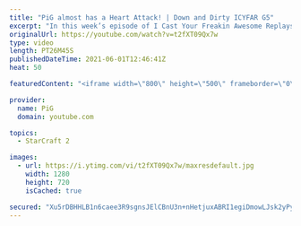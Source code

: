 ```yaml
---
title: "PiG almost has a Heart Attack! | Down and Dirty ICYFAR G5"
excerpt: "In this week’s episode of I Cast Your Freakin Awesome Replays (ICYFAR) players sent in their replays where they didn’t go past 35 workers!   NEW ICYFAR CHALLENGE: “Scorched Earth” - Avoid fighting front on and burn your enemies base down instead! BASETRADE your way to victory. Send submissions to fluxiorsc@gmail.com"
originalUrl: https://youtube.com/watch?v=t2fXT09Qx7w
type: video
length: PT26M45S
publishedDateTime: 2021-06-01T12:46:41Z
heat: 50

featuredContent: "<iframe width=\"800\" height=\"500\" frameborder=\"0\" src=\"https://www.youtube.com/embed/t2fXT09Qx7w\" allow=\"accelerometer; autoplay; encrypted-media; gyroscope; picture-in-picture\" allowfullscreen></iframe>"

provider:
  name: PiG
  domain: youtube.com

topics:
  - StarCraft 2

images:
  - url: https://i.ytimg.com/vi/t2fXT09Qx7w/maxresdefault.jpg
    width: 1280
    height: 720
    isCached: true

secured: "Xu5rDBHHLB1n6caee3R9sgnsJElCBnU3n+nHetjuxABRI1egiDmowLJsk2yPyg6vVTC9EpAhHX0gxqX7WVps7KusIMu0OoHF5PMxlnb3rqQeAfpy+j3pnF5b7nNJaM4Xwbq3xx4ii/A9/VJkvO37S9vD75E+8dJiQ22AnzuHeM+yT9RSO+JiqnyJGzbyljEdE5mHvFNOuDyySPWFm8kVoD0rf7y8DNQCMf+aSWD7pBik9BY4P3K6/6pa3LpxPqPTKKXaO2sb/R74YviK+Rx+YcDGxE6lhH+GmBllpS+BZh09YZED1wM3tEciXPbAH8dFYvJrIqUPCBI5n+ifokyyJGElb/hg/R+Sv/r6mJ4mSBxZQsEy+JZ1h0VbJ1vWYizqvmgfQ2zLs5LGaOqpth1/A9xGbRTgCZcS2O1C7l8ifOc=;ucpKam5OEbbIlqPaWASPEg=="
---
```



